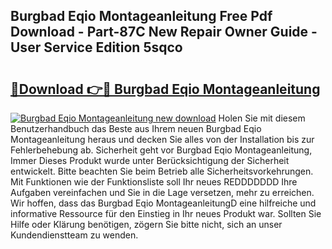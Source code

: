 ## Burgbad Eqio Montageanleitung Free Pdf Download - Part-87C New Repair Owner Guide - User Service Edition 5sqco

# <h2><a href="http://df6dbg.blite.top/?on=Burgbad+Eqio+Montageanleitung">🔗Download 👉🔴 Burgbad Eqio Montageanleitung</a></h2>

[![Burgbad Eqio Montageanleitung new download](https://i.imgur.com/lujVjoI.png)](http://df6dbg.blite.top/?on=Burgbad+Eqio+Montageanleitung)
Holen Sie mit diesem Benutzerhandbuch das Beste aus Ihrem neuen Burgbad Eqio Montageanleitung heraus und decken Sie alles von der Installation bis zur Fehlerbehebung ab. Sicherheit geht vor Burgbad Eqio Montageanleitung, Immer Dieses Produkt wurde unter Berücksichtigung der Sicherheit entwickelt. Bitte beachten Sie beim Betrieb alle Sicherheitsvorkehrungen. Mit Funktionen wie der Funktionsliste soll Ihr neues REDDDDDDD Ihre Aufgaben vereinfachen und Sie in die Lage versetzen, mehr zu erreichen. Wir hoffen, dass das Burgbad Eqio MontageanleitungD eine hilfreiche und informative Ressource für den Einstieg in Ihr neues Produkt war. Sollten Sie Hilfe oder Klärung benötigen, zögern Sie bitte nicht, sich an unser Kundendienstteam zu wenden.
